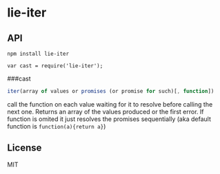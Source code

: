 
# lie-iter

## API

`npm install lie-iter`

`var cast = require('lie-iter');`

###cast

```javascript
iter(array of values or promises (or promise for such)[, function])
```

call the function on each value waiting for it to resolve before calling the next one.  Returns an array of the values produced or the first error.  If function is omited it just resolves the promises sequentially (aka default function is `function(a){return a}`)

## License

  MIT
